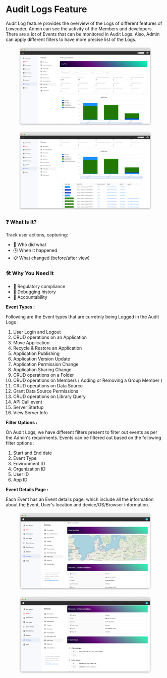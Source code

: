 # Audit Logs Feature

Audit Log feature provides the overview of the Logs of different features of Lowcoder. Admin can see the activity of the Members and developers. There are a lot of Events that can be monitored in Audit Logs. Also, Admin can apply different filters to have more precise list of the Logs.

<figure><img src="../../../.gitbook/assets/frame_generic_light (22).png" alt=""><figcaption></figcaption></figure>

<figure><img src="../../../.gitbook/assets/frame_generic_light (1) (4).png" alt=""><figcaption></figcaption></figure>

### ❓ What Is It?

Track user actions, capturing:

* 👤 Who did what
* 🕒 When it happened
* 📋 What changed (before/after view)

### 🛠️ Why You Need It

* 📜 Regulatory compliance
* 🔎 Debugging history
* 👮 Accountability

**Event Types :**&#x20;

Following are the Event types that are curretnly being Logged in the Audit Logs :&#x20;

1. User Login and Logout
2. CRUD operations on an Application
3. Move Application
4. Recycle & Restore an Application
5. Application Publishing
6. Application Version Update
7. Application Permission Change
8. Application Sharing Change
9. CRUD operations on a Folder
10. CRUD operations on Members ( Adding or Removing a Group Member )
11. CRUD operations on Data Source
12. Grant Data Source Permissions
13. CRUD operations on Library Query
14. API Call event
15. Server Startup
16. View Server Info

**Filter Options :**&#x20;

On Audit Logs, we have different filters present to filter out events as per the Admin's requirments. Events can be filtered out based on the following filter options :&#x20;

1. Start and End date
2. Event Type
3. Environment ID
4. Organization ID
5. User ID
6. App ID

**Event Details Page :**&#x20;

Each Event has an Event details page, which include all the information about the Event, User's location and device/OS/Browser information.&#x20;

<figure><img src="../../../.gitbook/assets/frame_generic_light (5) (1).png" alt=""><figcaption></figcaption></figure>

<figure><img src="../../../.gitbook/assets/frame_generic_light (6).png" alt=""><figcaption></figcaption></figure>
